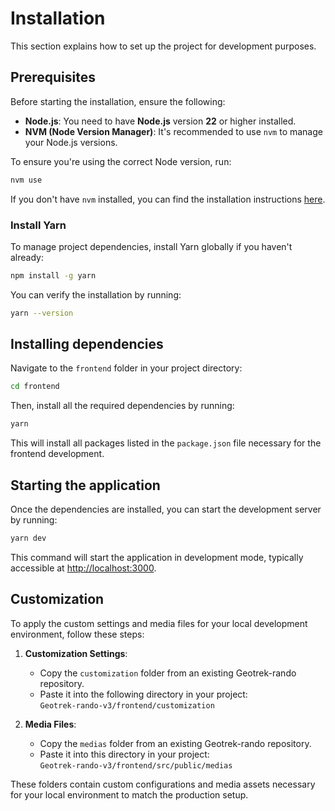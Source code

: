 # Installation

This section explains how to set up the project for development purposes.

## Prerequisites

Before starting the installation, ensure the following:

- **Node.js**: You need to have **Node.js** version **22** or higher installed.
- **NVM (Node Version Manager)**: It's recommended to use `nvm` to manage your Node.js versions.

To ensure you're using the correct Node version, run:

```bash
nvm use
```

If you don't have `nvm` installed, you can find the installation instructions [here](https://github.com/nvm-sh/nvm).

### Install Yarn

To manage project dependencies, install Yarn globally if you haven't already:

```bash
npm install -g yarn
```

You can verify the installation by running:

```bash
yarn --version
```

## Installing dependencies

Navigate to the `frontend` folder in your project directory:

```bash
cd frontend
```

Then, install all the required dependencies by running:

```bash
yarn
```

This will install all packages listed in the `package.json` file necessary for the frontend development.

## Starting the application

Once the dependencies are installed, you can start the development server by running:

```bash
yarn dev
```

This command will start the application in development mode, typically accessible at [http://localhost:3000](http://localhost:3000).

## Customization

To apply the custom settings and media files for your local development environment, follow these steps:

1. **Customization Settings**:

   - Copy the `customization` folder from an existing Geotrek-rando repository.
   - Paste it into the following directory in your project:  
     `Geotrek-rando-v3/frontend/customization`

2. **Media Files**:
   - Copy the `medias` folder from an existing Geotrek-rando repository.
   - Paste it into this directory in your project:  
     `Geotrek-rando-v3/frontend/src/public/medias`

These folders contain custom configurations and media assets necessary for your local environment to match the production setup.
